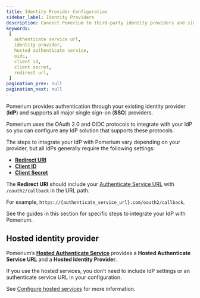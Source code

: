 ```yaml
---
title: Identity Provider Configuration
sidebar_label: Identity Providers
description: Connect Pomerium to third-party identity providers and single-sign-on services.
keywords:
 [
   authenticate service url,
   identity provider,
   hosted authenticate service,
   oidc,
   client id,
   client secret,
   redirect url,
 ]
pagination_prev: null
pagination_next: null
---
```


Pomerium provides authentication through your existing identity provider (**IdP**) and supports all major single sign-on (**SSO**) providers.


Pomerium uses the OAuth 2.0 and OIDC protocols to integrate with your IdP so you can configure any IdP solution that supports these protocols.


The steps to integrate your IdP with Pomerium vary depending on your provider, but all IdPs generally require the following settings:


- **[Redirect URI](https://www.oauth.com/oauth2-servers/redirect-uris/)**
- **[Client ID]**
- **[Client Secret]**


The **Redirect URI** should include your [Authenticate Service URL](/docs/reference/authenticate-service-url) with `/oauth2/callback` in the URL path.


For example, `https://{authenticate_service_url}.com/oauth2/callback`.


See the guides in this section for specific steps to integrate your IdP with Pomerium.


## Hosted identity provider


Pomerium’s [**Hosted Authenticate Service**](/docs/capabilities/hosted-authenticate-service) provides a **Hosted Authenticate Service URL** and a **Hosted Identity Provider**.


If you use the hosted services, you don’t need to include IdP settings or an authenticate service URL in your configuration.

See [Configure hosted services](/docs/capabilities/hosted-authenticate-service#configure-the-hosted-authenticate-service) for more information.


[client id]: /docs/reference/identity-provider-client-id
[client secret]: /docs/reference/identity-provider-client-secret
[environmental variables]: https://en.wikipedia.org/wiki/Environment_variable
[oauth2]: https://oauth.net/2/
[openid connect]: https://en.wikipedia.org/wiki/OpenID_Connect

